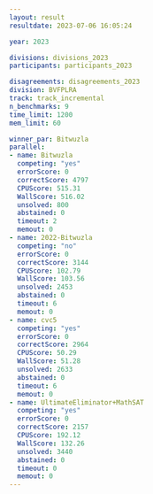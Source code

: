 ```yaml
---
layout: result
resultdate: 2023-07-06 16:05:24

year: 2023

divisions: divisions_2023
participants: participants_2023

disagreements: disagreements_2023
division: BVFPLRA
track: track_incremental
n_benchmarks: 9
time_limit: 1200
mem_limit: 60

winner_par: Bitwuzla
parallel:
- name: Bitwuzla
  competing: "yes"
  errorScore: 0
  correctScore: 4797
  CPUScore: 515.31
  WallScore: 516.02
  unsolved: 800
  abstained: 0
  timeout: 2
  memout: 0
- name: 2022-Bitwuzla
  competing: "no"
  errorScore: 0
  correctScore: 3144
  CPUScore: 102.79
  WallScore: 103.56
  unsolved: 2453
  abstained: 0
  timeout: 6
  memout: 0
- name: cvc5
  competing: "yes"
  errorScore: 0
  correctScore: 2964
  CPUScore: 50.29
  WallScore: 51.28
  unsolved: 2633
  abstained: 0
  timeout: 6
  memout: 0
- name: UltimateEliminator+MathSAT
  competing: "yes"
  errorScore: 0
  correctScore: 2157
  CPUScore: 192.12
  WallScore: 132.26
  unsolved: 3440
  abstained: 0
  timeout: 0
  memout: 0
---
```

